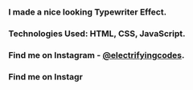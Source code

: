 ### I made a nice looking Typewriter Effect.

### Technologies Used: HTML, CSS, JavaScript.

### Find me on Instagram - [@electrifyingcodes][Instagram].
### Find me on Instagr

[Instagram]: https://www.instagram.com/electrifyingcodes